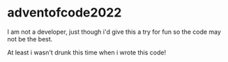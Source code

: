# adventofcode2022
I am not a developer, just though i'd give this a try for fun so the code may not be the best.

At least i wasn't drunk this time when i wrote this code!
